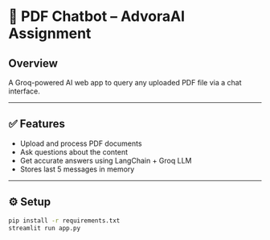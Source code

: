 # 📄 PDF Chatbot – AdvoraAI Assignment

## Overview
A Groq-powered AI web app to query any uploaded PDF file via a chat interface.

---

## ✅ Features
- Upload and process PDF documents
- Ask questions about the content
- Get accurate answers using LangChain + Groq LLM
- Stores last 5 messages in memory

---

## ⚙️ Setup

```bash
pip install -r requirements.txt
streamlit run app.py

